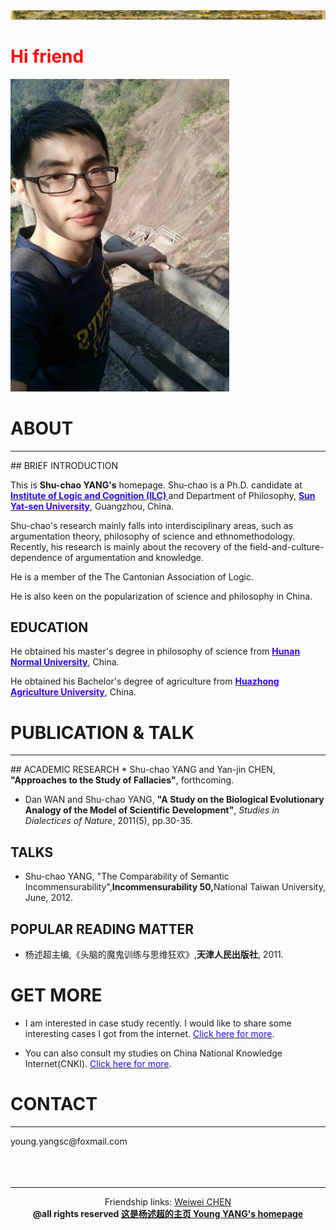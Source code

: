 <img src="mypic/清明上河图.jpg">

# <font color="ff0000">Hi friend</font>
<img src="mypic/mypic350500.jpg" height="500" width="350">

# ABOUT
<hr color="cccccc"> 
## BRIEF INTRODUCTION

This is <b>Shu-chao YANG's</b>  homepage. Shu-chao is a Ph.D. candidate at <b><a href="http://logic.sysu.edu.cn/"><font color="3300ff">Institute of Logic and Cognition (ILC)</font> </a></b>and Department of Philosophy, <b><a href="http://www.sysu.edu.cn/2012/cn/index.htm"><font color="3300ff">Sun Yat-sen University</font></a></b>, Guangzhou, China.
   
Shu-chao's research mainly falls into interdisciplinary areas, such as argumentation theory, philosophy of science and ethnomethodology. Recently, his research is mainly about the recovery of the field-and-culture-dependence of argumentation and knowledge.

He is a member of the The Cantonian Association of Logic.
   
He is also keen on the popularization of science and philosophy in China.
   
  
## EDUCATION
  
He obtained his master's degree in philosophy of science from <b><a href="http://www.hunnu.edu.cn/"><font color="3300ff">Hunan Normal University</font></a></b>, China.
      
He obtained his Bachelor's degree of agriculture from <b><a href="http://www.hzau.edu.cn/"><font color="3300ff">Huazhong   Agriculture University</font></a></b>, China.
       
# PUBLICATION & TALK
<hr color="cccccc">
## ACADEMIC RESEARCH
* Shu-chao YANG and Yan-jin CHEN, <b>"Approaches to the Study of Fallacies"</b>, forthcoming. 

* Dan WAN and Shu-chao YANG, <b>"A Study on the Biological Evolutionary Analogy of the Model of Scientific Development"</b>,  *Studies in Dialectices of Nature*, 2011(5), pp.30-35. 

## TALKS
* Shu-chao YANG, "The Comparability of Semantic Incommensurability",<b>Incommensurability 50,</b>National Taiwan University, June, 2012.  

## POPULAR READING MATTER
* 杨述超主编,《头脑的魔鬼训练与思维狂欢》,<b>天津人民出版社</b>, 2011.
   
# GET MORE
* I am interested in case study recently. I would like to share some interesting cases I got from the internet. <a href="http://cases.yangshuchao.com/"><font color="3300ff">Click here for more</font></a>.
 
* You can also consult my studies on China National Knowledge Internet(CNKI). <a href="http://cnki.net/"><font color="3300ff">Click here for more</font></a>.


# CONTACT
<hr color="ff0000">
  young.yangsc@foxmail.com
  <br/><br/><br/><br/>
<hr color="ff0000">
<center>Friendship links: <a href="http://chenww.com/">Weiwei CHEN</a></center>
<center><b> @all rights reserved   <a href="http://yangshuchao.com">这是杨述超的主页 Young YANG's homepage</a></b></center>
<center><script type="text/javascript">var cnzz_protocol = (("https:" == document.location.protocol) ? " https://" : " http://");document.write(unescape("%3Cspan id='cnzz_stat_icon_1271680563'%3E%3C/span%3E%3Cscript src='" + cnzz_protocol + "s22.cnzz.com/z_stat.php%3Fid%3D1271680563%26show%3Dpic' type='text/javascript'%3E%3C/script%3E"));</script></center>   



